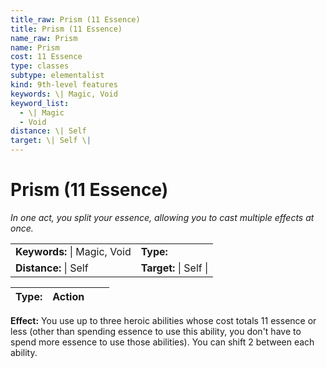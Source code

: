 ```yaml
---
title_raw: Prism (11 Essence)
title: Prism (11 Essence)
name_raw: Prism
name: Prism
cost: 11 Essence
type: classes
subtype: elementalist
kind: 9th-level features
keywords: \| Magic, Void
keyword_list:
  - \| Magic
  - Void
distance: \| Self
target: \| Self \|
---
```


# Prism (11 Essence)

*In one act, you split your essence, allowing you to cast multiple effects at once.*

|                              |                        |
| :--------------------------- | :--------------------- |
| **Keywords:** \| Magic, Void | **Type:**              |
| **Distance:** \| Self        | **Target:** \| Self \| |

| **Type:** | Action |     |     |
| --------- | ------ | --- | --- |

**Effect:** You use up to three heroic abilities whose cost totals 11 essence or less (other than spending essence to use this ability, you don't have to spend more essence to use those abilities). You can shift 2 between each ability.

